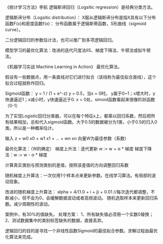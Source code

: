 《统计学习方法》李航
逻辑斯谛回归（Logsitic regression）是经典分类方法。

逻辑斯谛分布（Logsitic distribution）：
X服从逻辑斯谛分布是指X具有以下分布函数F(x)和密度函数f(x)：
分布函数属于逻辑斯蒂函数，S形曲线（sigmoid curve）。

二分逻辑回归的参数估计法，也可以推广到多项逻辑回归。

模型学习的最优化算法：改进的迭代尺度法IIS、梯度下降法、牛顿法或拟牛顿法。






《机器学习实战 Machine Learning in Action》
最优化算法。

假设有一些数据点，用一条直线对它们进行拟合（该线称为最佳拟合直线），这个拟合过程就称作回归。

Sigmoid函数：
y = 1 / (1 + e^-z)
y = 0.5，当x = 0时。
y属于0~1；x增大时，y快速逼近1；x减小时，y快速逼近于0. x = 0处，simoid函数看起来很像阶跃函数（0-1）

为了实现Logistic回归分类器，可以在每个特征x上，都乘以回归系数，然后把所有结果相加，总和代入sigmoid函数。大于0.5的数据被分为1类，小于0.5的归入0类。所以是一种概率估计。

输入 z = w0 x0 + w1 x1 + ... + wn xn
向量W为最佳参数（系数）

最优化算法：（W的确定）
梯度上升法：迭代更新 w := w + α * 梯度
梯度下降法：w := w - α * 梯度

计算真实类别与预测类别的差值，按照该差值的方向调整回归系数

随机梯度上升算法：一次仅用1个样本点来更新参数。在线学习算法。有局部的波动现象。

改进的随机梯度上升算法：
alpha = 4/(1.0 + i + j) + 0.01  //每次迭代都调整，不断减小，但不会为0，会缓解数据波动或者高频波动。
随机选取样本来更新回归系数。减少周期性的波动。

案例中，有30%的值缺失。
处理方案：
1、所有缺失值必须用一个实数0替换；
2、测试数据集中的类别标签缺失的数据，直接丢弃。


逻辑回归的目的是寻找一个非线性函数Sigmoid的最佳拟合参数。求解过程由最优化算法来完成。

